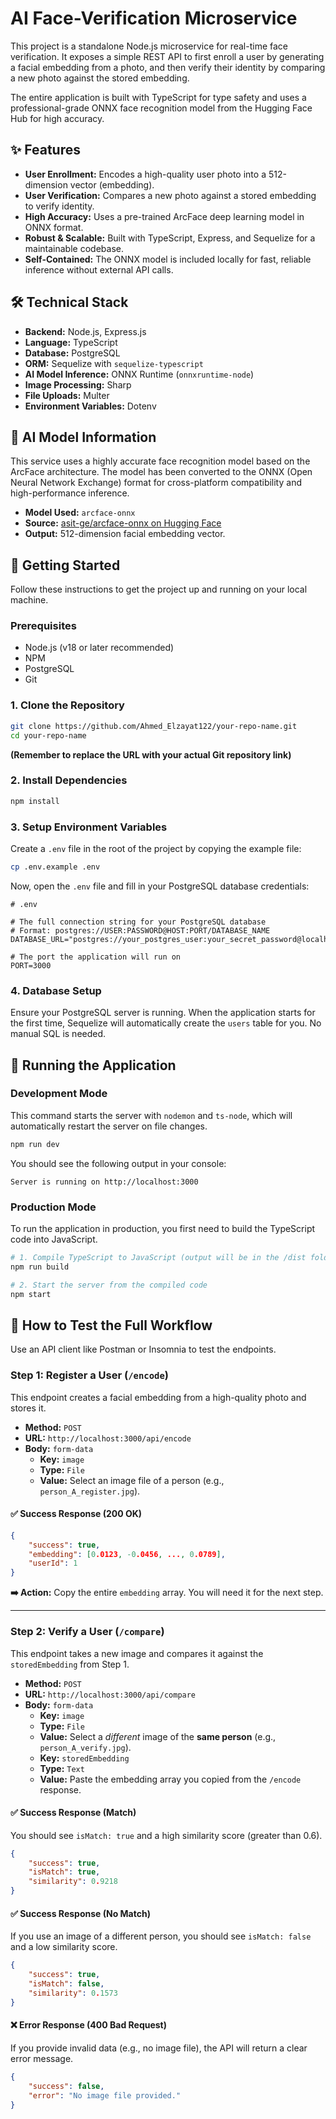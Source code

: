 # AI Face-Verification Microservice

This project is a standalone Node.js microservice for real-time face verification. It exposes a simple REST API to first enroll a user by generating a facial embedding from a photo, and then verify their identity by comparing a new photo against the stored embedding.

The entire application is built with TypeScript for type safety and uses a professional-grade ONNX face recognition model from the Hugging Face Hub for high accuracy.

## ✨ Features

-   **User Enrollment:** Encodes a high-quality user photo into a 512-dimension vector (embedding).
-   **User Verification:** Compares a new photo against a stored embedding to verify identity.
-   **High Accuracy:** Uses a pre-trained ArcFace deep learning model in ONNX format.
-   **Robust & Scalable:** Built with TypeScript, Express, and Sequelize for a maintainable codebase.
-   **Self-Contained:** The ONNX model is included locally for fast, reliable inference without external API calls.

## 🛠️ Technical Stack

-   **Backend:** Node.js, Express.js
-   **Language:** TypeScript
-   **Database:** PostgreSQL
-   **ORM:** Sequelize with `sequelize-typescript`
-   **AI Model Inference:** ONNX Runtime (`onnxruntime-node`)
-   **Image Processing:** Sharp
-   **File Uploads:** Multer
-   **Environment Variables:** Dotenv

## 🤖 AI Model Information

This service uses a highly accurate face recognition model based on the ArcFace architecture. The model has been converted to the ONNX (Open Neural Network Exchange) format for cross-platform compatibility and high-performance inference.

-   **Model Used:** `arcface-onnx`
-   **Source:** [asit-ge/arcface-onnx on Hugging Face](https://huggingface.co/garavv/arcface-onnx)
-   **Output:** 512-dimension facial embedding vector.

## 🚀 Getting Started

Follow these instructions to get the project up and running on your local machine.

### Prerequisites

-   Node.js (v18 or later recommended)
-   NPM
-   PostgreSQL
-   Git

### 1. Clone the Repository

```bash
git clone https://github.com/Ahmed_Elzayat122/your-repo-name.git
cd your-repo-name
```

**(Remember to replace the URL with your actual Git repository link)**

### 2. Install Dependencies

```bash
npm install
```

### 3. Setup Environment Variables

Create a `.env` file in the root of the project by copying the example file:

```bash
cp .env.example .env
```

Now, open the `.env` file and fill in your PostgreSQL database credentials:

```env
# .env

# The full connection string for your PostgreSQL database
# Format: postgres://USER:PASSWORD@HOST:PORT/DATABASE_NAME
DATABASE_URL="postgres://your_postgres_user:your_secret_password@localhost:5432/face_verification"

# The port the application will run on
PORT=3000
```

### 4. Database Setup

Ensure your PostgreSQL server is running. When the application starts for the first time, Sequelize will automatically create the `users` table for you. No manual SQL is needed.

## 🏃 Running the Application

### Development Mode

This command starts the server with `nodemon` and `ts-node`, which will automatically restart the server on file changes.

```bash
npm run dev
```

You should see the following output in your console:

```
Server is running on http://localhost:3000
```

### Production Mode

To run the application in production, you first need to build the TypeScript code into JavaScript.

```bash
# 1. Compile TypeScript to JavaScript (output will be in the /dist folder)
npm run build

# 2. Start the server from the compiled code
npm start
```

## 🧪 How to Test the Full Workflow

Use an API client like Postman or Insomnia to test the endpoints.

### Step 1: Register a User (`/encode`)

This endpoint creates a facial embedding from a high-quality photo and stores it.

-   **Method:** `POST`
-   **URL:** `http://localhost:3000/api/encode`
-   **Body:** `form-data`
    -   **Key:** `image`
    -   **Type:** `File`
    -   **Value:** Select an image file of a person (e.g., `person_A_register.jpg`).

#### ✅ Success Response (200 OK)

```json
{
    "success": true,
    "embedding": [0.0123, -0.0456, ..., 0.0789],
    "userId": 1
}
```

**➡️ Action:** Copy the entire `embedding` array. You will need it for the next step.

---

### Step 2: Verify a User (`/compare`)

This endpoint takes a new image and compares it against the `storedEmbedding` from Step 1.

-   **Method:** `POST`
-   **URL:** `http://localhost:3000/api/compare`
-   **Body:** `form-data`
    -   **Key:** `image`
    -   **Type:** `File`
    -   **Value:** Select a _different_ image of the **same person** (e.g., `person_A_verify.jpg`).
    -   **Key:** `storedEmbedding`
    -   **Type:** `Text`
    -   **Value:** Paste the embedding array you copied from the `/encode` response.

#### ✅ Success Response (Match)

You should see `isMatch: true` and a high similarity score (greater than 0.6).

```json
{
    "success": true,
    "isMatch": true,
    "similarity": 0.9218
}
```

#### ✅ Success Response (No Match)

If you use an image of a different person, you should see `isMatch: false` and a low similarity score.

```json
{
    "success": true,
    "isMatch": false,
    "similarity": 0.1573
}
```

#### ❌ Error Response (400 Bad Request)

If you provide invalid data (e.g., no image file), the API will return a clear error message.

```json
{
    "success": false,
    "error": "No image file provided."
}
```
